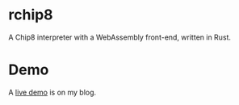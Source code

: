 # rchip8

A Chip8 interpreter with a WebAssembly front-end, written in Rust.

# Demo

A [live demo](https://blog.landhb.dev/rchip8) is on my blog.
